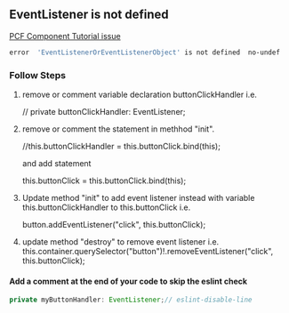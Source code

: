 ## EventListener is not defined
[PCF Component Tutorial issue](https://powerusers.microsoft.com/t5/Power-Apps-Pro-Dev-ISV/PCF-Component-Tutorial-issue/td-p/1907421)
```bash
error  'EventListenerOrEventListenerObject' is not defined  no-undef
```
### Follow Steps
1. remove or comment variable declaration buttonClickHandler i.e. 
    
    // private buttonClickHandler: EventListener;
2. remove or comment the statement in methhod "init".  
    
    //this.buttonClickHandler = this.buttonClick.bind(this);

    and add statement 
    
    this.buttonClick = this.buttonClick.bind(this);
3. Update method "init" to add event listener instead with variable this.buttonClickHandler to this.buttonClick  i.e. 
    
    button.addEventListener("click", this.buttonClick);
4. update method "destroy" to remove event listener i.e. 
    this.container.querySelector("button")!.removeEventListener("click", this.buttonClick);

#### Add a comment at the end of your code to skip the eslint check
```ts
private myButtonHandler: EventListener;// eslint-disable-line
```
